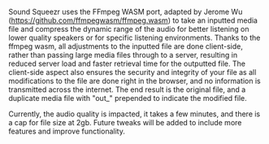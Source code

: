 Sound Squeezr uses the FFmpeg WASM port, adapted by Jerome Wu (https://github.com/ffmpegwasm/ffmpeg.wasm) to take an inputted media file and compress the dynamic range of the audio for better listening on lower quality speakers or for specific listening environments. Thanks to the ffmpeg wasm, all adjustments to the inputted file are done client-side, rather than passing large media files through to a server, resulting in reduced server load and faster retrieval time for the outputted file. The client-side aspect also ensures the security and integrity of your file as all modifications to the file are done right in the browser, and no information is transmitted across the internet. The end result is the original file, and a duplicate media file with "out\_" prepended to indicate the modified file.

Currently, the audio quality is impacted, it takes a few minutes, and there is a cap for file size at 2gb. Future tweaks will be added to include more features and improve functionality.
